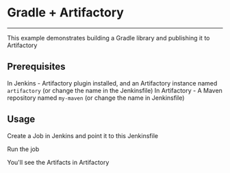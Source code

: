 # Gradle + Artifactory
---

This example demonstrates building a Gradle library and publishing it to Artifactory

## Prerequisites
In Jenkins - Artifactory plugin installed, and an Artifactory instance named `artifactory` (or change the name in the Jenkinsfile)
In Artifactory - A Maven repository named `my-maven` (or change the name in Jenkinsfile)

## Usage
Create a Job in Jenkins and point it to this Jenkinsfile

Run the job

You'll see the Artifacts in Artifactory